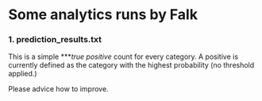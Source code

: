 # Some analytics runs by Falk

### 1. prediction_results.txt

This is a simple ****true positive* count for every category.
A positive is currently defined as the category with the 
highest probability (no threshold applied.)

Please advice how to improve.
